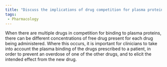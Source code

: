 ```yaml
---
title: "Discuss the implications of drug competition for plasma protein binding in patients taking multiple medications."
tags:
 - Pharmacology
---
```

When there are multiple drugs in competition for binding to plasma proteins, there can be different concentrations of free drug present for each drug being administered. Where this occurs, it is important for clinicians to take into account the plasma binding of the drugs prescribed to a patient, in order to prevent an overdose of one of the other drugs, and to elicit the intended effect from the new drug. 
